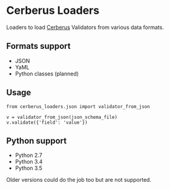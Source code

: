 # Cerberus Loaders
Loaders to load [Cerberus](https://github.com/nicolaiarocci/cerberus) Validators from various data formats.

## Formats support
 * JSON
 * YaML
 * Python classes (planned)

## Usage

    from cerberus_loaders.json import validator_from_json
    
    v = validator_from_json(json_schema_file)
    v.validate({'field': 'value'})

## Python support
 * Python 2.7
 * Python 3.4
 * Python 3.5

Older versions could do the job too but are not supported.
